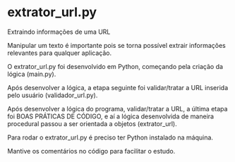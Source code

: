 # extrator_url.py
Extraindo informações de uma URL

Manipular um texto é importante pois se torna possível extrair informações relevantes para qualquer aplicação.

O extrator_url.py foi desenvolvido em Python, começando pela criação da lógica (main.py).

Após desenvolver a lógica, a etapa seguinte foi validar/tratar a URL inserida pelo usuário (validador_url.py).

Após desenvolver a lógica do programa, validar/tratar a URL, a última etapa foi BOAS PRÁTICAS DE CÓDIGO, e aí a lógica desenvolvida de maneira procedural passou a ser orientada a objetos (extrator_url).

Para rodar o extrator_url.py é preciso ter Python instalado na máquina.

Mantive os comentários no código para facilitar o estudo.


